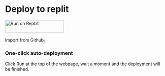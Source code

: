 # Deploy to replit

<a href="https://replit.com/@gfgv/trojan">
  <img alt="Run on Repl.it" src="https://repl.it/badge/github/andbruibm/reader-replit" style="height: 40px; width: 190px;" />
</a>

Import from Github。

### One-click auto-deployment

Click Run at the top of the webpage, wait a moment and the deployment will be finished.
